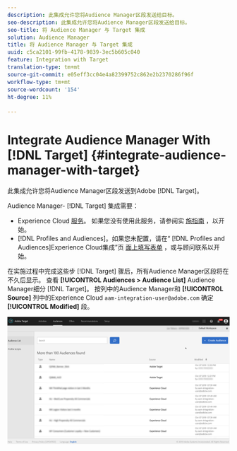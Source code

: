 ```yaml
---
description: 此集成允许您将Audience Manager区段发送给目标。
seo-description: 此集成允许您将Audience Manager区段发送给目标。
seo-title: 将 Audience Manager 与 Target 集成
solution: Audience Manager
title: 将 Audience Manager 与 Target 集成
uuid: c5ca2101-99fb-4178-9839-3ec5b605c040
feature: Integration with Target
translation-type: tm+mt
source-git-commit: e05eff3cc04e4a82399752c862e2b2370286f96f
workflow-type: tm+mt
source-wordcount: '154'
ht-degree: 11%

---
```



# Integrate Audience Manager With [!DNL Target] {#integrate-audience-manager-with-target}

此集成允许您将Audience Manager区段发送到Adobe [!DNL Target]。

Audience Manager- [!DNL Target] 集成需要：

* Experience Cloud [服务](https://docs.adobe.com/content/help/zh-Hans/id-service/using/home.html)。 如果您没有使用此服务，请参阅实 [施指南](https://docs.adobe.com/content/help/en/id-service/using/implementation/implementation-guides.html) ，以开始。
* [!DNL Profiles and Audiences]。如果您未配置，请在“ [!DNL Profiles and Audiences]Experience Cloud集成”页 [面上填写表单](https://adobe.allegiancetech.com/cgi-bin/qwebcorporate.dll?idx=X8SVES) ，或与顾问联系以开始。

在实施过程中完成这些步 [!DNL Target] 骤后，所有Audience Manager区段将在不久后显示。 查看 **[!UICONTROL Audiences > Audience List]** Audience Manager细分 [!DNL Target]。 按列中的Audience Manager和 **[!UICONTROL Source]** 列中的Experience Cloud `aam-integration-user@adobe.com` 确定 **[!UICONTROL Modified]** 段。

![](../assets/target.png)